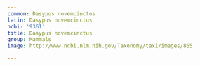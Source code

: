 ```yaml
---
common: Dasypus novemcinctus
latin: Dasypus novemcinctus
ncbi: '9361'
title: Dasypus novemcinctus
group: Mammals
image: http://www.ncbi.nlm.nih.gov/Taxonomy/taxi/images/865

---
```

